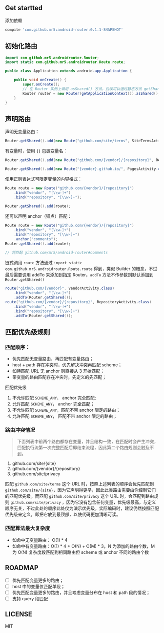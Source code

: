 ## Get startted
添加依赖
```groovy
compile 'com.github.mr5:android-router:0.1.1-SNAPSHOT'

```
## 初始化路由
```java
import com.github.mr5.androidrouter.Router;
import static com.github.mr5.androidrouter.Route.route;

public class Application extends android.app.Application {

    public void onCreate() {
        super.onCreate();
        // 在 Router 实例上调用 asShared() 方法，后续可以通过静态方法 getShared() 得到。
        Router router = new Router(getApplicationContext()).asShared();
	}
}
```

## 声明路由

声明无变量路由：

```java
Router.getShared().add(new Route("github.com/site/terms", SiteTermsActivity.class));
```

有变量时，使用 `{}` 包裹变量名：


```java
Router.getShared().add(new Route("github.com/{vendor}/{repository}", RespositoryActivity.class));

Router.getShared().add(new Route("{vendor}.github.io/", PagesActivity.class));

```

使用正则表达式可限定变量的内容格式：

```java
Route route = new Route("github.com/{vendor}/{repository}")
	.bind("vendor", "[\\w-]+")
	.bind("repository", "[\\w-]+");
	
Router.getShared().add(route);

```

还可以声明 anchor（锚点）匹配：


```java
Route route = new Route("github.com/{vendor}/{repository}")
	.bind("vendor", "[\\w-]+")
	.bind("repository", "[\\w-]+")
	.anchor("comments");
Router.getShared().add(route);
	
// 将匹配 github.com/mr5/android-router#comments	
```

链式调用
`route` 方法通过 `import static com.github.mr5.androidrouter.Route.route` 得到，类似 Builder 的概念，不过最后需要调用 addTo 来添加到指定 Router，`addTo` 方法不传参数则默认添加到 `Router.getShared()`

```java
route("github.com/{vendor}", VendorActivity.class)
	.bind("vendor", "[\\w-]+")
	.addTo(Router.getShared());
route("github.com/{vendor}/{repository}", RepositoryActivity.class)
	.bind("vendor", "[\\w-]+")
	.bind("repository", "[\\w-]+")
	.addTo(Router.getShared());
```

## 匹配优先级规则

### 匹配顺序：
* 优先匹配无变量路由，再匹配有变量路由；
* host + path 存在冲突时，优先解决冲突再匹配 scheme；
* 如待匹配 URL 无 anchor 则直接从 3 开始匹配；
* 带变量的路由匹配存在冲突时，先定义的先匹配；

匹配优先级

1. 不允许匹配 `SCHEME_ANY`， anchor 完全匹配; 
1. 允许匹配 `SCHEME_ANY`， anchor 完全匹配；
1. 不允许匹配 `SCHEME_ANY`，匹配不带 anchor 限定的路由；
1. 允许匹配 `SCHEME_ANY`， 匹配不带 anchor 限定的路由；


### 路由冲突情况

> 下面列表中前两个路由都存在变量，并且结构一致，在匹配时会产生冲突，匹配执行流第一次完整匹配后即结束流程，因此第二个路由规则会触及不到。

1. github.com/site/{site}
2. github.com/{vendor}/{repository}
3. github.com/site/privacy

匹配 `github.com/site/terms` 这个 URL 时，按照上述列表的顺序会优先匹配到 `github.com/site/{site}`，因为它声明得更早，因此此类路由需要由你控制它们的匹配优先级。而匹配 `github.com/site/privacy` 这个 URL 时，会匹配到路由规则 `github.com/site/privacy` ，因为它没有包含任何变量，优先级最高，与定义顺序无关，不过此处的顺序此处仅为演示优先级，实际编码时，建议仍然按照匹配优先级来定义，即把它放到最顶部，以使代码更加清晰可读。

### 匹配算法最大复杂度

* 如命中无变量路由： O(1) * 4
* 如命中有变量路由：O(1) * 4 + O(N) + O(M) * 3，N 为添加的路由个数，M 为 O(N) 复杂度段匹配到相同路由但 scheme 或 anchor 不同的路由个数


## ROADMAP
- [ ] 优先匹配变量更多的路由；
- [ ] host 中的变量仅匹配单段；
- [ ] 优先匹配变量更多的路由，并且考虑变量分布在 host 和 path 段的情况；
- [ ] 支持 query 段匹配
 
## LICENSE
MIT